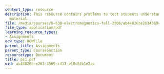 ```yaml
---
content_type: resource
description: This resource contains problems to test students understanding of course
  material.
file: /media/courses/6-630-electromagnetics-fall-2006/ab44826be2634569c413bf0c84b1e2ac_ps1.pdf
file_type: application/pdf
learning_resource_types:
- Assignments
ocw_type: OCWFile
parent_title: Assignments
parent_type: CourseSection
resourcetype: Document
title: ps1.pdf
uid: ab44826b-e263-4569-c413-bf0c84b1e2ac
---
```

